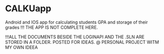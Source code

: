# CALKUapp
Android and IOS app for calculating students GPA and storage of their grades 
!!! THE APP IS NOT COMPLETE HERE. 

!!!ALL THE DOCUMENTS BESIDE THE LOGINAPI AND THE .SLN ARE STORED IN A FOLDER. POSTED FOR IDEAS.
@ PERSONAL PROJECT WITM MY OWN IDEEA
